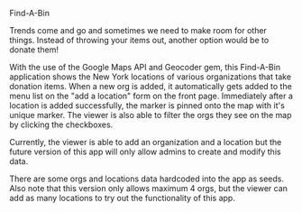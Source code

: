 Find-A-Bin

Trends come and go and sometimes we need to make room for other things.
Instead of throwing your items out, another option would be to donate them!

With the use of the Google Maps API and Geocoder gem, this Find-A-Bin application shows the New York locations of various organizations that take donation items. When a new org is added, it automatically gets added to the menu list on the "add a location" form on the front page. Immediately after a location is added successfully, the marker is pinned onto the map with it's unique marker. The viewer is also able to filter the orgs they see on the map by clicking the checkboxes.

Currently, the viewer is able to add an organization and a location but the future version of this app will only allow admins to create and modify this data. 

There are some orgs and locations data hardcoded into the app as seeds.
Also note that this version only allows maximum 4 orgs, but the viewer can add as many locations to try out the functionality of this app.

